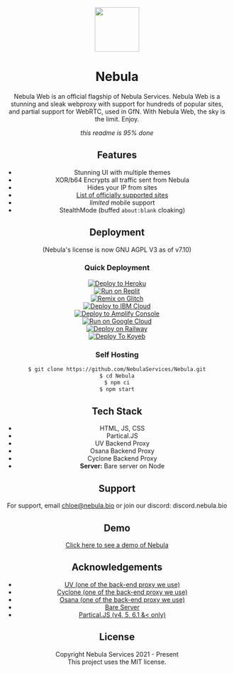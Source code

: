 <div align=center>

<img src='https://nebulaproxy.nebula.bio/images/logo.png' width="100px" height="100px">
<h1>  Nebula </h1>
Nebula Web is an official flagship of Nebula Services. Nebula Web is a stunning and sleak webproxy with support for hundreds of popular sites, and partial support for WebRTC, used in GfN. With Nebula Web, the sky is the limit. Enjoy. 

_this readme is 95% done_
## Features

- Stunning UI with multiple themes 
- XOR/b64 Encrypts all traffic sent from Nebula
- Hides your IP from sites
- [List of officially supported sites](https://github.com/NebulaServices/Nebula/blob/main/docs/officially-supported-sites.md)
- *limited* mobile support
- StealthMode (buffed `about:blank` cloaking)

## Deployment
(Nebula's license is now GNU AGPL V3 as of v7.10)
### Quick Deployment
[![Deploy to Heroku](https://raw.githubusercontent.com/BinBashBanana/deploy-buttons/master/buttons/remade/heroku.svg)](https://heroku.com/deploy/?template=https://github.com/Lucpiv/Nebula)
<br>
[![Run on Replit](https://raw.githubusercontent.com/BinBashBanana/deploy-buttons/master/buttons/remade/replit.svg)](https://replit.com/github/Lucpiv/Nebula)
<br>
[![Remix on Glitch](https://raw.githubusercontent.com/BinBashBanana/deploy-buttons/master/buttons/remade/glitch.svg)](https://glitch.com/edit/#!/import/github/Lucpiv/Nebula)
<br>
[![Deploy to IBM Cloud](https://raw.githubusercontent.com/BinBashBanana/deploy-buttons/master/buttons/remade/ibmcloud.svg)](https://cloud.ibm.com/devops/setup/deploy?repository=https://github.com/Lucpiv/Nebula)
<br>
[![Deploy to Amplify Console](https://raw.githubusercontent.com/BinBashBanana/deploy-buttons/master/buttons/remade/amplifyconsole.svg)](https://console.aws.amazon.com/amplify/home#/deploy?repo=https://github.com/Lucpiv/Nebula)
<br>
[![Run on Google Cloud](https://raw.githubusercontent.com/BinBashBanana/deploy-buttons/master/buttons/remade/googlecloud.svg)](https://deploy.cloud.run/?git_repo=https://github.com/Lucpiv/Nebula)
<br>
[![Deploy on Railway](https://railway.app/button.svg)](https://railway.app/new/template/pBzeiN)
<br>
[![Deploy To Koyeb](https://camo.githubusercontent.com/dbd49fd11e4dea39effabf3572eb66edafb50d32aadb31c7458fe7e42ac93790/68747470733a2f2f7777772e6b6f7965622e636f6d2f7374617469632f696d616765732f6465706c6f792f627574746f6e2e737667)](https://app.koyeb.com/deploy?type=git&repository=github.com/Lucpiv/Nebula&branch=main&name=NebulaProxy)

### Self Hosting
```bash
$ git clone https://github.com/NebulaServices/Nebula.git
$ cd Nebula
$ npm ci
$ npm start
```

## Tech Stack

- HTML, JS, CSS
- Partical.JS 
- UV Backend Proxy 
- Osana Backend Proxy
- Cyclone Backend Proxy
- **Server:** Bare server on Node  


## Support

For support, email chloe@nebula.bio or join our discord: discord.nebula.bio


## Demo

[Click here to see a demo of Nebula](https://tutorialread.beauty/)


## Acknowledgements

 - [UV (one of the back-end proxy we use)](https://github.com/titaniumnetwork-dev/Ultraviolet)
 - [Cyclone (one of the back-end proxy we use)](https://github.com/NebulaServices/Cyclone)
 - [Osana (one of the back-end proxy we use)](https://github.com/NebulaServices/Osana)
 - [Bare Server](https://github.com/tomphttp/bare-server-node)
 - [Partical.JS (v4, 5, 6.1 &< only)](https://github.com/VincentGarreau/particles.js)

## License

Copyright Nebula Services 2021 - Present
<br>
This project uses the MIT license. 
<div align=center>

